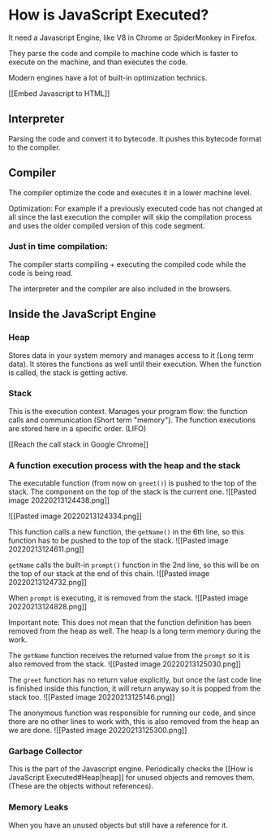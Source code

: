 # How is JavaScript Executed?

It need a Javascript Engine, like V8 in Chrome or SpiderMonkey in Firefox. 

They parse the code and compile to machine code which is faster to execute on the machine, and than executes the code. 

Modern engines have a lot of built-in optimization technics.  

[[Embed Javascript to HTML]]

## Interpreter
Parsing the code and convert it to bytecode. It pushes this bytecode format to the compiler. 

## Compiler
The compiler optimize the code and executes it in a lower machine level. 

Optimization: For example if a previously executed code has not changed at all since the last execution the compiler will skip the compilation process and uses the older compiled version of this code segment. 

### Just in time compilation:
The compiler starts compiling + executing the compiled code while the code is being read. 

The interpreter and the compiler are also included in the browsers. 


## Inside the JavaScript Engine

### Heap
Stores data in your system memory and manages access to it (Long term data).
It stores the functions as well until their execution. When the function is called, the stack is getting active. 

### Stack
This is the execution context. Manages your program flow: the function calls and communication (Short term "memory"). The function executions are stored here in a specific order. (LIFO)

[[Reach the call stack in Google Chrome]]

### A function execution process with the heap and the stack
The executable function (from now on `greet()`) is pushed to the top of the stack. The component on the top of the stack is the current one. 
![[Pasted image 20220213124438.png]]

![[Pasted image 20220213124334.png]]

This function calls a new function, the `getName()` in the 6th line, so this function has to be pushed to the top of the stack. 
![[Pasted image 20220213124611.png]]

`getName` calls the built-in `prompt()` function in the 2nd line, so this will be on the top of our stack at the end of this chain.
![[Pasted image 20220213124732.png]]

When `prompt` is executing, it is removed from the stack. 
![[Pasted image 20220213124828.png]]

Important note: This does not mean that the function definition has been removed from the heap as well. The heap is a long term memory during the work. 

The `getName` function receives the returned value from the `prompt` so it is also removed from the stack. 
![[Pasted image 20220213125030.png]]

The `greet` function has no return value explicitly, but once the last code line is finished inside this function, it will return anyway so it is popped from the stack too. 
![[Pasted image 20220213125146.png]]

The anonymous function was responsible for running our code, and since there are no other lines to work with, this is also removed from the heap an we are done. 
![[Pasted image 20220213125300.png]]

### Garbage Collector
This is the part of the Javascript engine. Periodically checks the [[How is JavaScript Executed#Heap|heap]] for unused objects and removes them. (These are the objects without references).

### Memory Leaks
When you have an unused objects but still have a reference for it.

